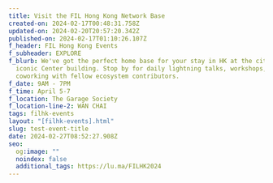 ```yaml
---
title: Visit the ‍FIL Hong Kong Network Base
created-on: 2024-02-17T00:48:31.758Z
updated-on: 2024-02-20T20:57:20.342Z
published-on: 2024-02-17T01:10:26.107Z
f_header: FIL Hong Kong Events
f_subheader: EXPLORE
f_blurb: We've got the perfect home base for your stay in HK at the city's
  iconic Center building. Stop by for daily lightning talks, workshops, and
  coworking with fellow ecosystem contributors.
f_date: 9AM - 7PM
f_time: April 5-7
f_location: The Garage Society
f_location-line-2: WAN CHAI
tags: filhk-events
layout: "[filhk-events].html"
slug: test-event-title
date: 2024-02-27T08:52:27.908Z
seo:
  og:image: ""
  noindex: false
  additional_tags: https://lu.ma/FILHK2024
---
```

